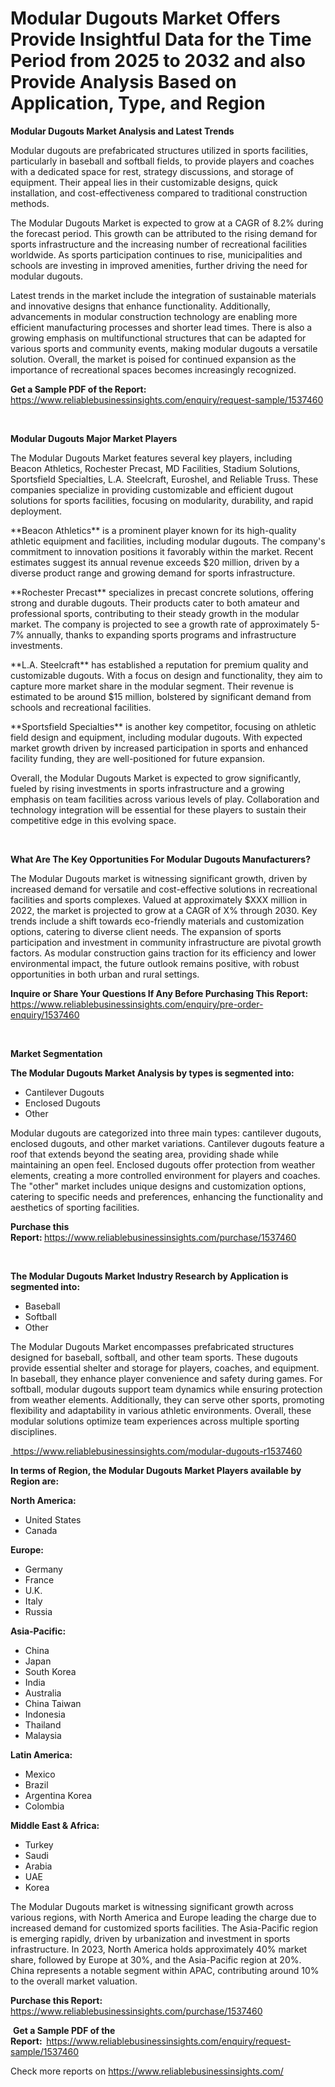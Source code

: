 <p><h1>Modular Dugouts Market Offers Provide Insightful Data for the Time Period from 2025 to 2032 and also Provide Analysis Based on Application, Type, and Region</h1></p><p><strong>Modular Dugouts Market Analysis and Latest Trends</strong></p>
<p><p>Modular dugouts are prefabricated structures utilized in sports facilities, particularly in baseball and softball fields, to provide players and coaches with a dedicated space for rest, strategy discussions, and storage of equipment. Their appeal lies in their customizable designs, quick installation, and cost-effectiveness compared to traditional construction methods.</p><p>The Modular Dugouts Market is expected to grow at a CAGR of 8.2% during the forecast period. This growth can be attributed to the rising demand for sports infrastructure and the increasing number of recreational facilities worldwide. As sports participation continues to rise, municipalities and schools are investing in improved amenities, further driving the need for modular dugouts.</p><p>Latest trends in the market include the integration of sustainable materials and innovative designs that enhance functionality. Additionally, advancements in modular construction technology are enabling more efficient manufacturing processes and shorter lead times. There is also a growing emphasis on multifunctional structures that can be adapted for various sports and community events, making modular dugouts a versatile solution. Overall, the market is poised for continued expansion as the importance of recreational spaces becomes increasingly recognized.</p></p>
<p><strong>Get a Sample PDF of the Report:&nbsp;</strong> <a href="https://www.reliablebusinessinsights.com/enquiry/request-sample/1537460?utm_campaign=3000&utm_medium=2&utm_source=Github&utm_content=ia&utm_term=10042025&utm_id=modular-dugouts">https://www.reliablebusinessinsights.com/enquiry/request-sample/1537460</a></p>
<p>&nbsp;</p>
<p><strong>Modular Dugouts Major Market Players</strong></p>
<p><p>The Modular Dugouts Market features several key players, including Beacon Athletics, Rochester Precast, MD Facilities, Stadium Solutions, Sportsfield Specialties, L.A. Steelcraft, Euroshel, and Reliable Truss. These companies specialize in providing customizable and efficient dugout solutions for sports facilities, focusing on modularity, durability, and rapid deployment.</p><p>**Beacon Athletics** is a prominent player known for its high-quality athletic equipment and facilities, including modular dugouts. The company's commitment to innovation positions it favorably within the market. Recent estimates suggest its annual revenue exceeds $20 million, driven by a diverse product range and growing demand for sports infrastructure.</p><p>**Rochester Precast** specializes in precast concrete solutions, offering strong and durable dugouts. Their products cater to both amateur and professional sports, contributing to their steady growth in the modular market. The company is projected to see a growth rate of approximately 5-7% annually, thanks to expanding sports programs and infrastructure investments.</p><p>**L.A. Steelcraft** has established a reputation for premium quality and customizable dugouts. With a focus on design and functionality, they aim to capture more market share in the modular segment. Their revenue is estimated to be around $15 million, bolstered by significant demand from schools and recreational facilities.</p><p>**Sportsfield Specialties** is another key competitor, focusing on athletic field design and equipment, including modular dugouts. With expected market growth driven by increased participation in sports and enhanced facility funding, they are well-positioned for future expansion.</p><p>Overall, the Modular Dugouts Market is expected to grow significantly, fueled by rising investments in sports infrastructure and a growing emphasis on team facilities across various levels of play. Collaboration and technology integration will be essential for these players to sustain their competitive edge in this evolving space.</p></p>
<p>&nbsp;</p>
<p><strong>What Are The Key Opportunities For Modular Dugouts Manufacturers?</strong></p>
<p><p>The Modular Dugouts market is witnessing significant growth, driven by increased demand for versatile and cost-effective solutions in recreational facilities and sports complexes. Valued at approximately $XXX million in 2022, the market is projected to grow at a CAGR of X% through 2030. Key trends include a shift towards eco-friendly materials and customization options, catering to diverse client needs. The expansion of sports participation and investment in community infrastructure are pivotal growth factors. As modular construction gains traction for its efficiency and lower environmental impact, the future outlook remains positive, with robust opportunities in both urban and rural settings.</p></p>
<p><strong>Inquire or Share Your Questions If Any Before Purchasing This Report:</strong> <a href="https://www.reliablebusinessinsights.com/enquiry/pre-order-enquiry/1537460?utm_campaign=3000&utm_medium=2&utm_source=Github&utm_content=ia&utm_term=10042025&utm_id=modular-dugouts">https://www.reliablebusinessinsights.com/enquiry/pre-order-enquiry/1537460</a></p>
<p>&nbsp;</p>
<p><strong>Market Segmentation</strong></p>
<p><strong>The Modular Dugouts Market Analysis by types is segmented into:</strong></p>
<p><ul><li>Cantilever Dugouts</li><li>Enclosed Dugouts</li><li>Other</li></ul></p>
<p><p>Modular dugouts are categorized into three main types: cantilever dugouts, enclosed dugouts, and other market variations. Cantilever dugouts feature a roof that extends beyond the seating area, providing shade while maintaining an open feel. Enclosed dugouts offer protection from weather elements, creating a more controlled environment for players and coaches. The "other" market includes unique designs and customization options, catering to specific needs and preferences, enhancing the functionality and aesthetics of sporting facilities.</p></p>
<p><strong>Purchase this Report:&nbsp;</strong><a href="https://www.reliablebusinessinsights.com/purchase/1537460?utm_campaign=3000&utm_medium=2&utm_source=Github&utm_content=ia&utm_term=10042025&utm_id=modular-dugouts">https://www.reliablebusinessinsights.com/purchase/1537460</a></p>
<p>&nbsp;</p>
<p><strong>The Modular Dugouts Market Industry Research by Application is segmented into:</strong></p>
<p><ul><li>Baseball</li><li>Softball</li><li>Other</li></ul></p>
<p><p>The Modular Dugouts Market encompasses prefabricated structures designed for baseball, softball, and other team sports. These dugouts provide essential shelter and storage for players, coaches, and equipment. In baseball, they enhance player convenience and safety during games. For softball, modular dugouts support team dynamics while ensuring protection from weather elements. Additionally, they can serve other sports, promoting flexibility and adaptability in various athletic environments. Overall, these modular solutions optimize team experiences across multiple sporting disciplines.</p></p>
<p><a href="https://www.reliablebusinessinsights.com/modular-dugouts-r1537460?utm_campaign=3000&utm_medium=2&utm_source=Github&utm_content=ia&utm_term=10042025&utm_id=modular-dugouts">&nbsp;https://www.reliablebusinessinsights.com/modular-dugouts-r1537460</a></p>
<p><strong>In terms of Region, the Modular Dugouts Market Players available by Region are:</strong></p>
<p>
    <p> <strong> North America: </strong>
        <ul>
            <li>United States</li>
            <li>Canada</li>
        </ul>
        </p> 
    <p> <strong> Europe: </strong>
        <ul>
            <li>Germany</li>
            <li>France</li>
            <li>U.K.</li>
            <li>Italy</li>
            <li>Russia</li>
        </ul>
        </p> 
    <p> <strong> Asia-Pacific: </strong>
        <ul>
            <li>China</li>
            <li>Japan</li>
            <li>South Korea</li>
            <li>India</li>
            <li>Australia</li>
            <li>China Taiwan</li>
            <li>Indonesia</li>
            <li>Thailand</li>
            <li>Malaysia</li>
        </ul>
        </p> 
    <p> <strong> Latin America: </strong>
        <ul>
            <li>Mexico</li>
            <li>Brazil</li>
            <li>Argentina Korea</li>
            <li>Colombia</li>
        </ul>
        </p> 
    <p> <strong> Middle East & Africa: </strong>
        <ul>
            <li>Turkey</li>
            <li>Saudi</li>
            <li>Arabia</li>
            <li>UAE</li>
            <li>Korea</li>
        </ul>
    </p>
    </p>
<p><p>The Modular Dugouts market is witnessing significant growth across various regions, with North America and Europe leading the charge due to increased demand for customized sports facilities. The Asia-Pacific region is emerging rapidly, driven by urbanization and investment in sports infrastructure. In 2023, North America holds approximately 40% market share, followed by Europe at 30%, and the Asia-Pacific region at 20%. China represents a notable segment within APAC, contributing around 10% to the overall market valuation.</p></p>
<p><strong>Purchase this Report: </strong><a href="https://www.reliablebusinessinsights.com/purchase/1537460?utm_campaign=3000&utm_medium=2&utm_source=Github&utm_content=ia&utm_term=10042025&utm_id=modular-dugouts">https://www.reliablebusinessinsights.com/purchase/1537460</a></p>
<p>&nbsp;<strong>Get a Sample PDF of the Report:&nbsp;&nbsp;</strong><a href="https://www.reliablebusinessinsights.com/enquiry/request-sample/1537460?utm_campaign=3000&utm_medium=2&utm_source=Github&utm_content=ia&utm_term=10042025&utm_id=modular-dugouts">https://www.reliablebusinessinsights.com/enquiry/request-sample/1537460</a></p>
<p><strong></strong></p>
<p>Check more reports on <a href="https://www.reliablebusinessinsights.com/?utm_campaign=3000&utm_medium=2&utm_source=Github&utm_content=ia&utm_term=10042025&utm_id=modular-dugouts">https://www.reliablebusinessinsights.com/</a></p>